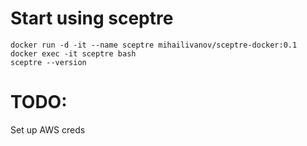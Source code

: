 # Start using sceptre
```
docker run -d -it --name sceptre mihailivanov/sceptre-docker:0.1
docker exec -it sceptre bash
sceptre --version
```

# TODO:
Set up AWS creds